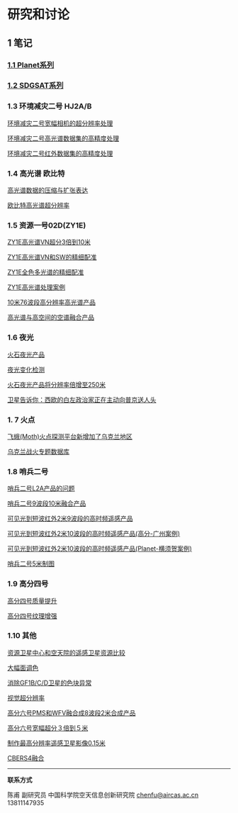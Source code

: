 # 研究和讨论

## 1 笔记

### [1.1 Planet系列](discuss_planet.html)

### [1.2 SDGSAT系列](discuss_sdgsat.html)

### 1.3 环境减灾二号 HJ2A/B

[环境减灾二号宽幅相机的超分辨率处理](discuss/discuss_hj2_ccd.html)

[环境减灾二号高光谱数据集的高精度处理](discuss/discuss_hj2_hsi.html)

[环境减灾二号红外数据集的高精度处理](discuss/discuss_hj2_irs.html)

### 1.4 高光谱 欧比特

[高光谱数据的压缩与扩张表达](discuss/discuss_hsi_display.html)

[欧比特高光谱超分辨率](discuss/discuss_oubite.html)

### 1.5 资源一号02D(ZY1E)

[ZY1E高光谱VN超分3倍到10米](discuss/discuss_zy1e_hsi.html)

[ZY1E高光谱VN和SW的精细配准](discuss/discuss_zy1e_hsi_reg.html)

[ZY1E全色多光谱的精细配准](discuss/discuss_zy1e_pms.html)

[ZY1E高光谱处理案例](discuss/discuss_zy1e_case1.html)

[10米76波段高分辨率高光谱产品](discuss/discuss_zy1e_hsi_10m.html)

[高光谱与高空间的空谱融合产品](discuss/discuss_hsi_dove.html)



### 1.6 夜光

[火石夜光产品](discuss/discuss_flint.html)

[夜光变化检测](discuss/discuss_nightlight.html)

[火石夜光产品将分辨率倍增至250米](discuss/discuss_nightlight_250m.html)

[卫星告诉你：西欧的白左政治家正在主动向普京送人头](discuss/discuss_nightlight_europe.html)

### 1. 7 火点

[飞蛾(Moth)火点探测平台新增加了乌克兰地区](discuss/discuss_moth_ukl.html)

[乌克兰战火专题数据库](discuss/discuss_ukl_fire.html)

### 1.8 哨兵二号

[哨兵二号L2A产品的问题](discuss/discuss_sentinel2_L2A.html)

[哨兵二号9波段10米融合产品](discuss/discuss_sentinel2_9bands10m.html)

[可见光到短波红外2米9波段的高时频遥感产品](discuss/discuss_sentinel2_9bands2m.html)

[可见光到短波红外2米10波段的高时频遥感产品(高分-广州案例)](discuss/discuss_sentinel2_2m_10bands.html)

[可见光到短波红外2米10波段的高时频遥感产品(Planet-横须贺案例)](discuss/discuss_sentinel2_pl_2m.html)

[哨兵二号5米制图](discuss/discuss_sentinel2_5m.html)

### 1.9 高分四号

[高分四号质量提升](discuss/discuss_gf4.md)

[高分四号纹理增强](discuss/discuss_gf4_enh.md)

### 1.10 其他

[资源卫星中心和空天院的遥感卫星资源比较](discuss/discuss_difference_cresda.html)

[大幅面调色](discuss/discuss_mosaic.html)

[消除GF1B/C/D卫星的色块异常](discuss/discuss_section_color.md)

[视觉超分辨率](discuss/discuss_zoomin.html)

[高分六号PMS和WFV融合成8波段2米合成产品](discuss/discuss_gf6_wfv_2m.html)

[高分六号宽幅超分３倍到５米](discuss/discuss_gf6_wfv_5m.html)

[制作最高分辨率遥感卫星影像0.15米](discuss/discuss_bj3.html)

[CBERS4融合](discuss/discuss_cbers4.html)

---



**联系方式**

陈甫 副研究员
中国科学院空天信息创新研究院
chenfu@aircas.ac.cn
13811147935

